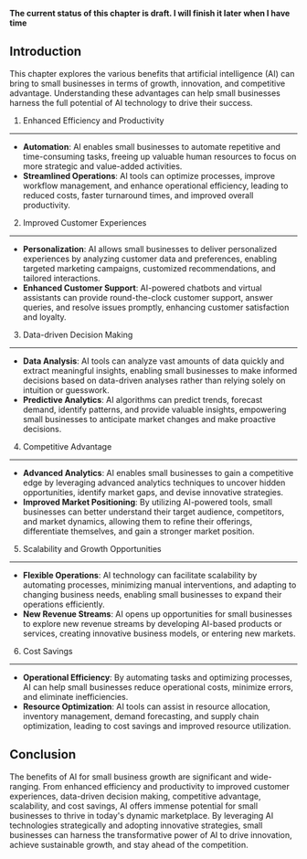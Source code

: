**The current status of this chapter is draft. I will finish it later when I have time**

Introduction
------------

This chapter explores the various benefits that artificial intelligence (AI) can bring to small businesses in terms of growth, innovation, and competitive advantage. Understanding these advantages can help small businesses harness the full potential of AI technology to drive their success.

1. Enhanced Efficiency and Productivity
---------------------------------------

* **Automation**: AI enables small businesses to automate repetitive and time-consuming tasks, freeing up valuable human resources to focus on more strategic and value-added activities.
* **Streamlined Operations**: AI tools can optimize processes, improve workflow management, and enhance operational efficiency, leading to reduced costs, faster turnaround times, and improved overall productivity.

2. Improved Customer Experiences
--------------------------------

* **Personalization**: AI allows small businesses to deliver personalized experiences by analyzing customer data and preferences, enabling targeted marketing campaigns, customized recommendations, and tailored interactions.
* **Enhanced Customer Support**: AI-powered chatbots and virtual assistants can provide round-the-clock customer support, answer queries, and resolve issues promptly, enhancing customer satisfaction and loyalty.

3. Data-driven Decision Making
------------------------------

* **Data Analysis**: AI tools can analyze vast amounts of data quickly and extract meaningful insights, enabling small businesses to make informed decisions based on data-driven analyses rather than relying solely on intuition or guesswork.
* **Predictive Analytics**: AI algorithms can predict trends, forecast demand, identify patterns, and provide valuable insights, empowering small businesses to anticipate market changes and make proactive decisions.

4. Competitive Advantage
------------------------

* **Advanced Analytics**: AI enables small businesses to gain a competitive edge by leveraging advanced analytics techniques to uncover hidden opportunities, identify market gaps, and devise innovative strategies.
* **Improved Market Positioning**: By utilizing AI-powered tools, small businesses can better understand their target audience, competitors, and market dynamics, allowing them to refine their offerings, differentiate themselves, and gain a stronger market position.

5. Scalability and Growth Opportunities
---------------------------------------

* **Flexible Operations**: AI technology can facilitate scalability by automating processes, minimizing manual interventions, and adapting to changing business needs, enabling small businesses to expand their operations efficiently.
* **New Revenue Streams**: AI opens up opportunities for small businesses to explore new revenue streams by developing AI-based products or services, creating innovative business models, or entering new markets.

6. Cost Savings
---------------

* **Operational Efficiency**: By automating tasks and optimizing processes, AI can help small businesses reduce operational costs, minimize errors, and eliminate inefficiencies.
* **Resource Optimization**: AI tools can assist in resource allocation, inventory management, demand forecasting, and supply chain optimization, leading to cost savings and improved resource utilization.

Conclusion
----------

The benefits of AI for small business growth are significant and wide-ranging. From enhanced efficiency and productivity to improved customer experiences, data-driven decision making, competitive advantage, scalability, and cost savings, AI offers immense potential for small businesses to thrive in today's dynamic marketplace. By leveraging AI technologies strategically and adopting innovative strategies, small businesses can harness the transformative power of AI to drive innovation, achieve sustainable growth, and stay ahead of the competition.
